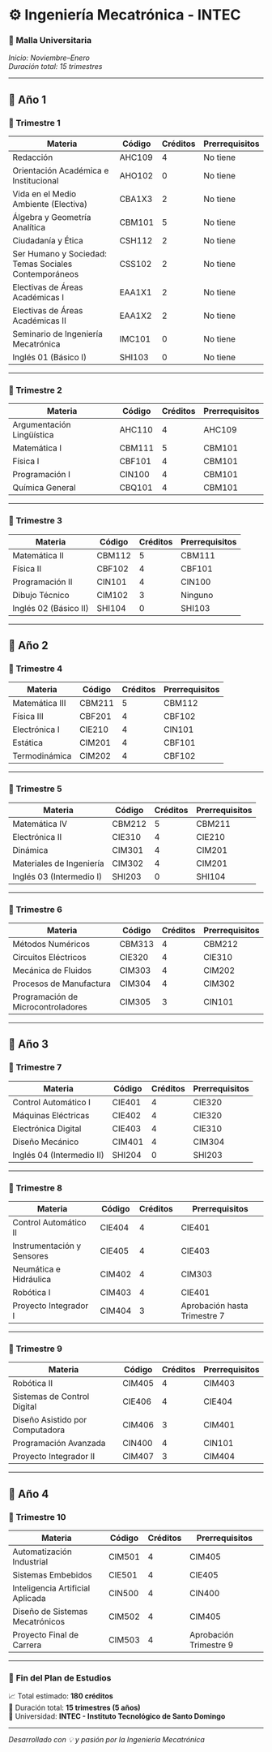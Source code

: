 # ⚙️ Ingeniería Mecatrónica - INTEC  
### 📘 Malla Universitaria  
_Inicio: Noviembre–Enero_  
_Duración total: 15 trimestres_  

---

## 🧭 **Año 1**

### 📅 Trimestre 1
| Materia | Código | Créditos | Prerrequisitos |
|----------|----------|-----------|----------------|
| Redacción | AHC109 | 4 | No tiene |
| Orientación Académica e Institucional | AHO102 | 0 | No tiene |
| Vida en el Medio Ambiente (Electiva) | CBA1X3 | 2 | No tiene |
| Álgebra y Geometría Analítica | CBM101 | 5 | No tiene |
| Ciudadanía y Ética | CSH112 | 2 | No tiene |
| Ser Humano y Sociedad: Temas Sociales Contemporáneos | CSS102 | 2 | No tiene |
| Electivas de Áreas Académicas I | EAA1X1 | 2 | No tiene |
| Electivas de Áreas Académicas II | EAA1X2 | 2 | No tiene |
| Seminario de Ingeniería Mecatrónica | IMC101 | 0 | No tiene |
| Inglés 01 (Básico I) | SHI103 | 0 | No tiene |

---

### 📅 Trimestre 2
| Materia | Código | Créditos | Prerrequisitos |
|----------|----------|-----------|----------------|
| Argumentación Lingüística | AHC110 | 4 | AHC109 |
| Matemática I | CBM111 | 5 | CBM101 |
| Física I | CBF101 | 4 | CBM101 |
| Programación I | CIN100 | 4 | CBM101 |
| Química General | CBQ101 | 4 | CBM101 |

---

### 📅 Trimestre 3
| Materia | Código | Créditos | Prerrequisitos |
|----------|----------|-----------|----------------|
| Matemática II | CBM112 | 5 | CBM111 |
| Física II | CBF102 | 4 | CBF101 |
| Programación II | CIN101 | 4 | CIN100 |
| Dibujo Técnico | CIM102 | 3 | Ninguno |
| Inglés 02 (Básico II) | SHI104 | 0 | SHI103 |

---

## 🧭 **Año 2**

### 📅 Trimestre 4
| Materia | Código | Créditos | Prerrequisitos |
|----------|----------|-----------|----------------|
| Matemática III | CBM211 | 5 | CBM112 |
| Física III | CBF201 | 4 | CBF102 |
| Electrónica I | CIE210 | 4 | CIN101 |
| Estática | CIM201 | 4 | CBF101 |
| Termodinámica | CIM202 | 4 | CBF102 |

---

### 📅 Trimestre 5
| Materia | Código | Créditos | Prerrequisitos |
|----------|----------|-----------|----------------|
| Matemática IV | CBM212 | 5 | CBM211 |
| Electrónica II | CIE310 | 4 | CIE210 |
| Dinámica | CIM301 | 4 | CIM201 |
| Materiales de Ingeniería | CIM302 | 4 | CIM201 |
| Inglés 03 (Intermedio I) | SHI203 | 0 | SHI104 |

---

### 📅 Trimestre 6
| Materia | Código | Créditos | Prerrequisitos |
|----------|----------|-----------|----------------|
| Métodos Numéricos | CBM313 | 4 | CBM212 |
| Circuitos Eléctricos | CIE320 | 4 | CIE310 |
| Mecánica de Fluidos | CIM303 | 4 | CIM202 |
| Procesos de Manufactura | CIM304 | 4 | CIM302 |
| Programación de Microcontroladores | CIM305 | 3 | CIN101 |

---

## 🧭 **Año 3**

### 📅 Trimestre 7
| Materia | Código | Créditos | Prerrequisitos |
|----------|----------|-----------|----------------|
| Control Automático I | CIE401 | 4 | CIE320 |
| Máquinas Eléctricas | CIE402 | 4 | CIE320 |
| Electrónica Digital | CIE403 | 4 | CIE310 |
| Diseño Mecánico | CIM401 | 4 | CIM304 |
| Inglés 04 (Intermedio II) | SHI204 | 0 | SHI203 |

---

### 📅 Trimestre 8
| Materia | Código | Créditos | Prerrequisitos |
|----------|----------|-----------|----------------|
| Control Automático II | CIE404 | 4 | CIE401 |
| Instrumentación y Sensores | CIE405 | 4 | CIE403 |
| Neumática e Hidráulica | CIM402 | 4 | CIM303 |
| Robótica I | CIM403 | 4 | CIE401 |
| Proyecto Integrador I | CIM404 | 3 | Aprobación hasta Trimestre 7 |

---

### 📅 Trimestre 9
| Materia | Código | Créditos | Prerrequisitos |
|----------|----------|-----------|----------------|
| Robótica II | CIM405 | 4 | CIM403 |
| Sistemas de Control Digital | CIE406 | 4 | CIE404 |
| Diseño Asistido por Computadora | CIM406 | 3 | CIM401 |
| Programación Avanzada | CIN400 | 4 | CIN101 |
| Proyecto Integrador II | CIM407 | 3 | CIM404 |

---

## 🧭 **Año 4**

### 📅 Trimestre 10
| Materia | Código | Créditos | Prerrequisitos |
|----------|----------|-----------|----------------|
| Automatización Industrial | CIM501 | 4 | CIM405 |
| Sistemas Embebidos | CIE501 | 4 | CIE405 |
| Inteligencia Artificial Aplicada | CIN500 | 4 | CIN400 |
| Diseño de Sistemas Mecatrónicos | CIM502 | 4 | CIM405 |
| Proyecto Final de Carrera | CIM503 | 4 | Aprobación Trimestre 9 |

---

### 🧠 **Fin del Plan de Estudios**  
📈 Total estimado: **180 créditos**  
📅 Duración total: **15 trimestres (5 años)**  
🏫 Universidad: **INTEC - Instituto Tecnológico de Santo Domingo**

---

_Desarrollado con 💡 y pasión por la Ingeniería Mecatrónica_
